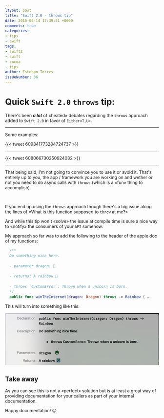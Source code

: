 ```yaml
---
layout: post
title: "Swift 2.0 - throws tip"
date: 2015-06-14 17:39:51 +0000
comments: true
categories:
- tips
- swift
tags:
- swift2
- swift
- cocoa
- tips
author: Esteban Torres
issueNumber: 36
---
```


# Quick `Swift 2.0` `throws` tip:

There's been __*a lot*__ of «heated» debates regarding the `throws` approach added to `Swift 2.0` in favor of `Either<T,U>`.

---
Some examples:

{{< tweet 609841773284724737 >}}

<!-- more -->

---

{{< tweet 608066730250924032 >}}

---

That being said, I'm not going to convince you to use it or avoid it. That's entirely up to you, the app / framework you are working on and wether or not you need to do async calls with `throws` (which is a «fun» thing to accomplish).

<br/>

If you end up using the `throws` approach though there's a big issue along the lines of «What is this function supposed to `throw` at me?»

And while this tip won't «solve» the issue at compile time is sure a nice way to «notify» the consumers of your `API` somehow.

My approach so far was to add the following to the header of the apple doc of my functions:

```swift
  /**
  Do something nice here.

  - parameter dragon: 🐉

  - returns: A rainbow 🌈

  - throws `CustomError`: Thrown when a unicorn is born.
  */
  public func winTheInternet(dragon: Dragon) throws -> Rainbow { …
```

This will turn into something like this:

![](assets/images/post/2015/06/swift-2-dot-0-throws-tip/swif2_throws_documentation.png)


## Take away

As you can see this is not a «perfect» solution but is at least a great way of providing documentation for your callers as part of your internal documentation.

Happy documentation! 😉
